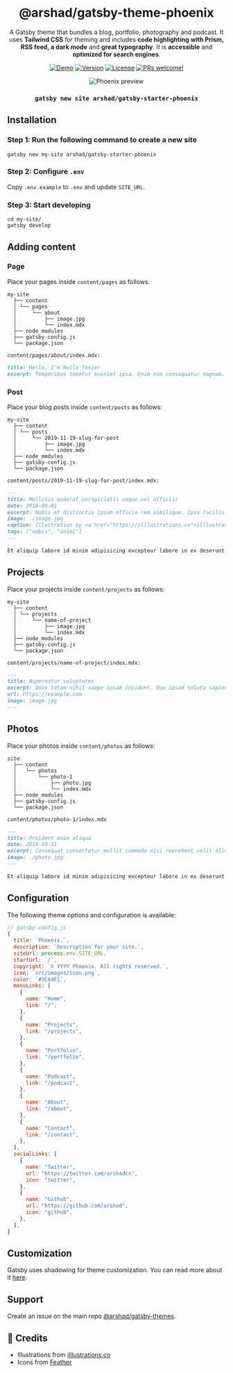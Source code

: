 <div align="center">
<h1>@arshad/gatsby-theme-phoenix</h1>
</div>
<p align="center">
A Gatsby theme that bundles a blog, portfolio, photography and podcast. It uses <strong>Tailwind CSS</strong> for theming and includes <strong>code highlighting with Prism, RSS feed, a dark mode</strong> and <strong>great typography</strong>. It is <strong>accessible</strong> and <strong>optimized for search engines</strong>.
</p>

<p align="center">
  <a href="https://arshad-gatsby-example-phoenix.netlify.com"><img src="https://img.shields.io/badge/demo-netlify-success" alt="Demo"></a>
  <a href="https://www.npmjs.com/package/@arshad/gatsby-theme-phoenix"><img src="https://img.shields.io/npm/v/@arshad/gatsby-theme-phoenix.svg" alt="Version"></a>
  <a href="https://www.npmjs.com/package/@arshad/gatsby-theme-phoenix"><img src="https://img.shields.io/npm/l/@arshad/gatsby-theme-phoenix.svg" alt="License"></a>
  <a href="https://github.com/arshad/gatsby-themes"><img src="https://img.shields.io/badge/PRs-welcome-brightgreen.svg" alt="PRs welcome!" /></a>
</p>

<p align="center">
  <img src="https://i.imgur.com/BufJgj8.png" alt="Phoenix preview" />
</p>

<h3 align="center"><code>gatsby new site arshad/gatsby-starter-phoenix</code></h3>

## Installation

### Step 1: Run the following command to create a new site

```shell
gatsby new my-site arshad/gatsby-starter-phoenix
```

### Step 2: Configure `.env`

Copy `.env.example` to `.env` and update `SITE_URL`.

### Step 3: Start developing

```shell
cd my-site/
gatsby develop
```

## Adding content

### Page

Place your pages inside `content/pages` as follows:

```
my-site
  ├── content
  │ └── pages
  │     └── about
  │         ├── image.jpg
  │         └── index.mdx
  ├── node_modules
  ├── gatsby-config.js
  └── package.json
```

`content/pages/about/index.mdx:`

```md
title: Hello, I'm Nulla Texier
excerpt: Temporibus tenetur eveniet ipsa. Enim eum consequatur magnam. Nulla quaerat est nam consequatur magnam.
```

### Post

Place your blog posts inside `content/posts` as follows:

```
my-site
  ├── content
  │ └── posts
  │     └── 2019-11-19-slug-for-post
  │         ├── image.jpg
  │         └── index.mdx
  ├── node_modules
  ├── gatsby-config.js
  └── package.json
```

`content/posts/2019-11-19-slug-for-post/index.mdx:`

```md
---
title: Mollitia quaerat perspiciatis eaque vel officiis
date: 2018-09-01
excerpt: Nobis et distinctio ipsam officia rem similique. Ipsa facilis doloremque quos culpa similique quidem autem. Expedita doloribus.
image: ./image.jpg
caption: Illustration by <a href="https://illlustrations.co">illlustrations.co</a>
tags: ["nobis", "animi"]
---

Et aliquip labore id minim adipisicing excepteur labore in ex deserunt duis quis cillum in. Sint enim proident incididunt cillum esse sit sunt laboris dolore. Eu qui proident eu ut eiusmod sunt aliquip ut dolor. Ipsum consequat culpa officia dolor.
```

## Projects

Place your projects inside `content/projects` as follows:

```
my-site
  ├── content
  │ └── projects
  │     └── name-of-project
  │         ├── image.jpg
  │         └── index.mdx
  ├── node_modules
  ├── gatsby-config.js
  └── package.json
```

`content/projects/name-of-project/index.mdx:`

```md
---
title: Aspernatur voluptates
excerpt: Quos totam nihil saepe ipsam incidunt. Quo ipsam soluta sapiente.
url: https://example.com
image: image.jpg
---
```

## Photos

Place your photos inside `content/photos` as follows:

```
site
  ├── content
  │   └── photos
  │       └── photo-1
  │           ├── photo.jpg
  │           └── index.mdx
  ├── node_modules
  ├── gatsby-config.js
  └── package.json
```

`content/photos/photo-1/index.mdx`

```md
---
title: Proident enim aliqua
date: 2019-10-11
excerpt: Consequat consectetur mollit commodo nisi reprehent velit aliqua quis nisi laborum.
image: ./photo.jpg
---

Et aliquip labore id minim adipisicing excepteur labore in ex deserunt duis quis cillum in.
```

## Configuration

The following theme options and configuration is available:

```js
// gatsby-config.js
{
  title: `Phoenix.`,
  description: `Description for your site.`,
  siteUrl: process.env.SITE_URL,
  startUrl: `/`,
  copyright: `© YYYY Phoenix. All rights reserved.`,
  icon: `src/images/icon.png`,
  color: `#3C64F1`,
  menuLinks: [
    {
      name: "Home",
      link: "/",
    },
    {
      name: "Projects",
      link: "/projects",
    },
    {
      name: "Portfolio",
      link: "/portfolio",
    },
    {
      name: "Podcast",
      link: "/podcast",
    },
    {
      name: "About",
      link: "/about",
    },
    {
      name: "Contact",
      link: "/contact",
    },
  ],
  socialLinks: [
    {
      name: "Twitter",
      url: "https://twitter.com/arshadcn",
      icon: "twitter",
    },
    {
      name: "Github",
      url: "https://github.com/arshad",
      icon: "github",
    },
  ],
}
```

## Customization

Gatsby uses shadowing for theme customization. You can read more about it [here](https://www.gatsbyjs.org/docs/themes/shadowing/).

## Support

Create an issue on the main repo [@arshad/gatsby-themes](https://github.com/arshad/gatsby-themes/issues).

## 👏 Credits

- Illustrations from [illlustrations.co](https://illlustrations.co)
- Icons from [Feather](https://feathericons.com)
